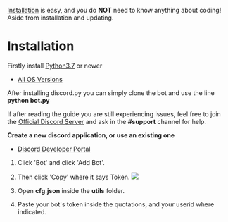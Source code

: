 [Installation](#installation) is easy, and you do **NOT** need to know anything about coding! Aside
from installation and updating.

# Installation

Firstly install [Python3.7](https://www.python.org/downloads/) or newer

- [All OS Versions](https://pypi.org/project/discord.py/)

After installing discord.py you can simply clone the bot and use the line **python bot.py**

If after reading the guide you are still experiencing issues, feel free to join the
[Official Discord Server](https://discord.gg/frcc5vF) and ask in the **#support** channel for help.

**Create a new discord application, or use an existing one**

- [Discord Developer Portal](https://discordapp.com/developers/applications/)

1. Click 'Bot' and click 'Add Bot'.
2. Then click 'Copy' where it says Token.
<img src=https://img.no1irishstig.co.uk/8yceu.png> </img>

3. Open **cfg.json** inside the **utils** folder.
4. Paste your bot's token inside the quotations, and your userid where indicated.
